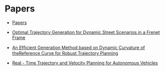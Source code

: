 # Papers

- [Papers](#papers)

- [Optimal Trajectory Generation for Dynamic Street Scenarios in a Frenet Frame](https://www.researchgate.net/publication/224156269_Optimal_Trajectory_Generation_for_Dynamic_Street_Scenarios_in_a_Frenet_Frame)

- [An Efﬁcient Generation Method based on Dynamic Curvature of theReference Curve for Robust Trajectory Planning](https://www.researchgate.net/publication/348078602_An_Efficient_Generation_Method_based_on_Dynamic_Curvature_of_the_Reference_Curve_for_Robust_Trajectory_Planning)

- [Real - Time Trajectory and Velocity Planning for Autonomous Vehicles](https://www.ijeat.org/wp-content/uploads/papers/v10i5/E28800610521.pdf)



